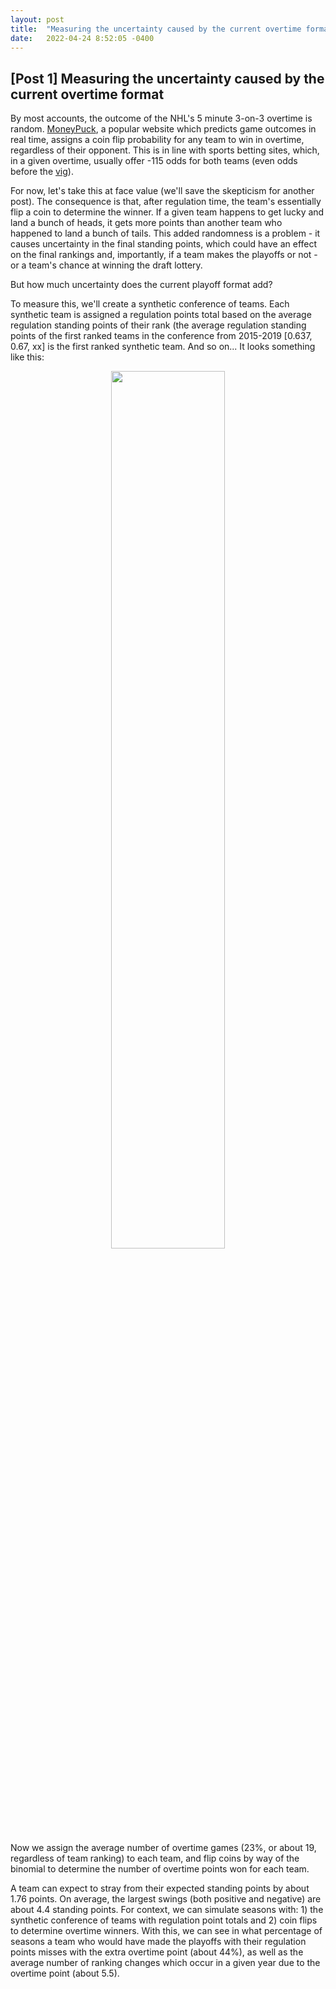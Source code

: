 ```yaml
---
layout: post
title:  "Measuring the uncertainty caused by the current overtime format"
date:   2022-04-24 8:52:05 -0400
---
```

<h2>[Post 1] Measuring the uncertainty caused by the current overtime format</h2>
<p>
By most accounts, the outcome of the NHL's 5 minute 3-on-3 overtime is random. <a href="https://moneypuck.com/">MoneyPuck</a>, a popular website which predicts game outcomes in real time, assigns a coin flip probability for any team to win in overtime, regardless of their opponent. This is in line with sports betting sites, which, in a given overtime, usually offer -115 odds for both teams (even odds before the <a href="https://en.wikipedia.org/wiki/Vigorish">vig</a>). 
</p>
<p>
For now, let's take this at face value (we'll save the skepticism for another post). The consequence is that, after regulation time, the team's essentially flip a coin to determine the winner. If a given team happens to get lucky and land a bunch of heads, it gets more points than another team who happened to land a bunch of tails.  This added randomness is a problem - it causes uncertainty in the final standing points, which could have an effect on the final rankings and, importantly, if a team makes the playoffs or not - or a team's chance at winning the draft lottery.
</p>
<p>
But how much uncertainty does the current playoff format add?
</p>
<p>
To measure this, we'll create a synthetic conference of teams. Each synthetic team is assigned a regulation points total based on the average regulation standing points of their rank (the average regulation standing points of the first ranked teams in the conference from 2015-2019 [0.637, 0.67, xx] is the first ranked synthetic team. And so on... It looks something like this:
</p>
<p>
<div style="text-align: center"> 
<img src="https://spazznolo.github.io/figs/post-regulation-one-onee.png" width="60%" length="150"/>
</div>
</p>
<p>
Now we assign the average number of overtime games (23%, or about 19, regardless of team ranking) to each team, and flip coins by way of the binomial to determine the number of overtime points won for each team. 
</p>
<p>
A team can expect to stray from their expected standing points by about 1.76 points. On average, the largest swings (both positive and negative) are about 4.4 standing points. For context, we can simulate seasons with: 1) the synthetic conference of teams with regulation point totals and 2) coin flips to determine overtime winners. With this, we can see in what percentage of seasons a team who would have made the playoffs with their regulation points misses with the extra overtime point (about 44%), as well as the average number of ranking changes which occur in a given year due to the overtime point (about 5.5).
</p>







